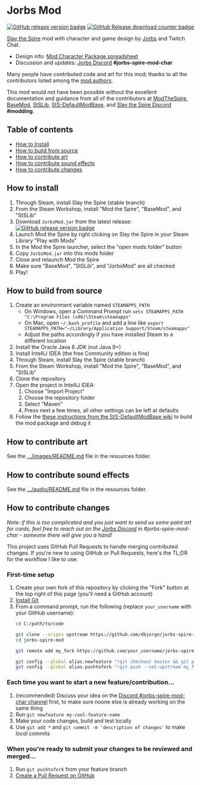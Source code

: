 # Jorbs Mod
[![GitHub release version badge](https://img.shields.io/github/v/release/dbjorge/jorbs-spire-mod?color=blue&label=latest%20release&sort=semver)](https://github.com/dbjorge/sts-jorbs-mod/releases)
[![GitHub Release download counter badge](https://img.shields.io/github/downloads/dbjorge/jorbs-spire-mod/total?color=blue)](https://github.com/dbjorge/sts-jorbs-mod/releases)

[Slay the Spire]() mod with character and game design by [Jorbs](https://twitch.tv/jorbs) and Twitch Chat.

* Design info: [Mod Character Package spreadsheet](https://docs.google.com/spreadsheets/d/1GY0eJsooEp361hWFL2lD-uPVa5-l-7g4f4FtyKs-k7Q/edit#gid=0)
* Discussion and updates: [Jorbs Discord](https://discord.gg/invite/jorbs) **#jorbs-spire-mod-char**

Many people have contributed code and art for this mod; thanks to all the contributors listed among the [mod authors](./src/main/resources/ModTheSpire.json).

This mod would not have been possible without the excellent documentation and guidance from all of the contributors at [ModTheSpire](https://github.com/kiooeht/ModTheSpire), [BaseMod](https://github.com/daviscook477/BaseMod), [StSLib](), [StS-DefaultModBase](https://github.com/Gremious/StS-DefaultModBase), and [Slay the Spire Discord](https://discordapp.com/invite/SlayTheSpire) **#modding**.

## Table of contents

* [How to Install](#how-to-install)
* [How to build from source](#how-to-build-from-source)
* [How to contribute art](#how-to-contribute-art)
* [How to contribute sound effects](#how-to-contribute-sound-effects)
* [How to contribute changes](#how-to-contribute-changes)

## How to install

1. Through Steam, install Slay the Spire (stable branch)
1. From the Steam Workshop, install "Mod the Spire", "BaseMod", and "StSLib"
1. Download `JorbsMod.jar` from the latest release: [![GitHub release version badge](https://img.shields.io/github/v/release/dbjorge/jorbs-spire-mod?color=blue&label=latest%20release&sort=semver)](https://github.com/dbjorge/sts-jorbs-mod/releases)
1. Launch Mod the Spire by right clicking on Slay the Spire in your Steam Library "Play with Mods"
1. In the Mod the Spire launcher, select the "open mods folder" button
1. Copy `JorbsMod.jar` into this mods folder
1. Close and relaunch Mod the Spire
1. Make sure "BaseMod", "StSLib", and "JorbsMod" are all checked
1. Play!

## How to build from source

1. Create an environment variable named `STEAMAPPS_PATH`
    * On Windows, open a Command Prompt run `setx STEAMAPPS_PATH "C:\Program Files (x86)\Steam\steamapps"`
    * On Mac, open `~/.bash_profile` and add a line like `export STEAMAPPS_PATH="~/Library/Application Support/Steam/steamapps"`
    * Adjust the paths accordingly if you have installed Steam to a different location 
1. Install the Oracle Java 8 JDK (not Java 9+)
1. Install IntelliJ IDEA (the free Community edition is fine)
1. Through Steam, install Slay the Spire (stable branch)
1. From the Steam Workshop, install "Mod the Spire", "BaseMod", and "StSLib"
1. Clone the repository
1. Open the project in IntelliJ IDEA:
    1. Choose "Import Project"
    1. Choose the repository folder
    1. Select "Maven"
    1. Press next a few times, all other settings can be left at defaults 
1. Follow the [these instructions from the StS-DefaultModBase wiki](https://github.com/Gremious/StS-DefaultModBase/wiki/Step-3:-Packaging-and-Playing-the-Default;-Writing-Your-First-Mod!) to build the mod package and debug it

## How to contribute art

See the [.../images/README.md](src/main/resources/stsjorbsmodResources/images/README.md) file in the resources folder.

## How to contribute sound effects

See the [.../audio/README.md](src/main/resources/stsjorbsmodResources/audio/README.md) file in the resources folder.

## How to contribute changes

*Note: if this is too complicated and you just want to send us some paint art for cards, feel free to reach out on the [Jorbs Discord](https://discord.gg/invite/jorbs) in *#jorbs-spire-mod-char* - someone there will give you a hand!*

This project uses GitHub Pull Requests to handle merging contributed changes. If you're new to using GitHub or Pull Requests, here's the TL;DR for the workflow I like to use:

### First-time setup

1. Create your own fork of this repository by clicking the "Fork" button at the top right of this page (you'll need a GitHub account)
1. [Install Git](https://git-scm.com/downloads)
1. From a command prompt, run the following (replace `your_username` with your GitHub username):
    ```sh
    cd C:/path/to/code
   
    git clone --origin upstream https://github.com/dbjorge/jorbs-spire-mod.git
    cd jorbs-spire-mod
   
    git remote add my_fork https://github.com/your_username/jorbs-spire-mod.git
   
    git config --global alias.newfeature "!git checkout master && git pull && git checkout -b"
    git config --global alias.pushtofork "!git push --set-upstream my_fork HEAD"
    ```

### Each time you want to start a new feature/contribution...

1. (recommended) Discuss your idea on the [Discord #jorbs-spire-mod-char channel](https://discord.gg/invite/jorbs) first, to make sure noone else is already working on the same thing
1. Run `git newfeature my-cool-feature-name`
1. Make your code changes, build and test locally
1. Use `git add *` and `git commit -m 'description of changes'` to make *local* commits

### When you're ready to submit your changes to be reviewed and merged...

1. Run `git pushtofork` from your feature branch
1. [Create a Pull Request on GitHub](https://github.com/dbjorge/jorbs-spire-mod/compare)
